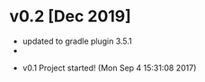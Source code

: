 # v0.2 [Dec 2019]
- updated to gradle plugin 3.5.1
- 

* v0.1 Project started! (Mon Sep  4 15:31:08 2017)
